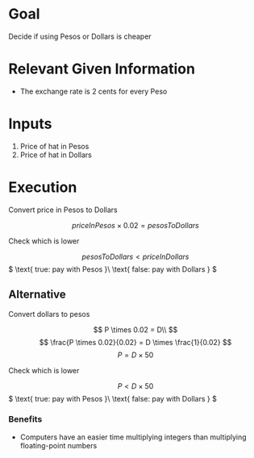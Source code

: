 # Goal
Decide if using Pesos or Dollars is cheaper

# Relevant Given Information
- The exchange rate is 2 cents for every Peso

# Inputs
1. Price of hat in Pesos
1. Price of hat in Dollars

# Execution
Convert price in Pesos to Dollars

$$
priceInPesos \times 0.02 = pesosToDollars
$$

Check which is lower

$$
pesosToDollars < priceInDollars
$$
$
\text{ true: pay with Pesos    }\\
\text{ false: pay with Dollars }
$

## Alternative
Convert dollars to pesos

$$
P \times 0.02 = D\\
$$
$$
\frac{P \times 0.02}{0.02} = D \times \frac{1}{0.02}
$$
$$
P = D \times 50
$$

Check which is lower

$$
P < D \times 50
$$
$
\text{ true: pay with Pesos    }\\
\text{ false: pay with Dollars }
$

### Benefits
- Computers have an easier time multiplying integers than multiplying floating-point numbers